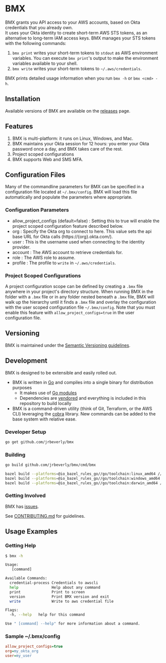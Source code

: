 # BMX

BMX grants you API access to your AWS accounts, based on Okta credentials that you already own.  
It uses your Okta identity to create short-term AWS STS tokens, as an alternative to long-term IAM access keys.
BMX manages your STS tokens with the following commands:

1. `bmx print` writes your short-term tokens to `stdout` as AWS environment variables.  You can execute `bmx print`'s output to make the environment variables available to your shell.
1. `bmx write` writes your short-term tokens to `~/.aws/credentials`.

BMX prints detailed usage information when you run `bmx -h` or `bmx <cmd> -h`.

## Installation

Available versions of BMX are available on the [releases](https://github.com/jrbeverly/bmx/releases) page. 

## Features

1. BMX is multi-platform: it runs on Linux, Windows, and Mac.
1. BMX maintains your Okta session for 12 hours: you enter your Okta password once a day, and BMX takes care of the rest.
1. Project scoped configurations
1. BMX supports Web and SMS MFA.

## Configuration Files

Many of the commandline parameters for BMX can be specified in a configuration file located at `~/.bmx/config`. BMX will
load this file automatically and populate the parameters where appropriate.

### Configuration Parameters

* allow_project_configs (default=false) : Setting this to true will enable the project scoped configuration feature described below.
* org : Specify the Okta org to connect to here. This value sets the api base URL for Okta calls (https://{org}.okta.com/).
* user : This is the username used when connecting to the identity provider.
* account : The AWS account to retrieve credentials for.
* role : The AWS role to assume.
* profile : The profile to `write` in `~/.aws/credentials`.

### Project Scoped Configurations

A project configuration scope can be defined by creating a `.bmx` file anywhere in your project's directory structure. 
When running BMX in the folder with a `.bmx` file or in any folder nested beneath a `.bmx` file, BMX will walk up the 
hierarchy until it finds a `.bmx` file and overlay the configuration with the user scoped configuration file `~/.bmx/config`. 
Note that you must enable this feature with `allow_project_configs=true` in the user configuration file.

## Versioning

BMX is maintained under the [Semantic Versioning guidelines](http://semver.org/).

## Development

BMX is designed to be extensible and easily rolled out.

* BMX is written in [Go](https://golang.org) and compiles into a single binary for distribution purposes
  * It makes use of [Go modules](https://github.com/golang/go/wiki/Modules)
  * Dependencies are [vendored](https://tip.golang.org/cmd/go/#hdr-Modules_and_vendoring) and everything is included in this repository to build locally 
* BMX is a command-driven utility (think of Git, Terraform, or the AWS CLI) leveraging the [cobra](https://github.com/spf13/cobra) library. New commands can be added to the base system with relative ease.

### Developer Setup

```sh
go get github.com/jrbeverly/bmx
```

### Building

```bash
go build github.com/jrbeverly/bmx/cmd/bmx

bazel build --platforms=@io_bazel_rules_go//go/toolchain:linux_amd64 //cmd/bmx:bmx
bazel build --platforms=@io_bazel_rules_go//go/toolchain:windows_amd64 //cmd/bmx:bmx
bazel build --platforms=@io_bazel_rules_go//go/toolchain:darwin_amd64 //cmd/bmx:bmx
```

### Getting Involved

BMX has [issues](https://github.com/jrbeverly/bmx/issues).

See [CONTRIBUTING.md](CONTRIBUTING.md) for guidelines.

## Usage Examples

### Getting Help

```bash
$ bmx -h

Usage:
   [command]

Available Commands:
  credential-process Credentials to awscli
  help               Help about any command
  print              Print to screen
  version            Print BMX version and exit
  write              Write to aws credential file

Flags:
  -h, --help   help for this command

Use " [command] --help" for more information about a command.
```

### Sample ~/.bmx/config

```ini
allow_project_configs=true
org=my_okta_org
user=my_user
```
